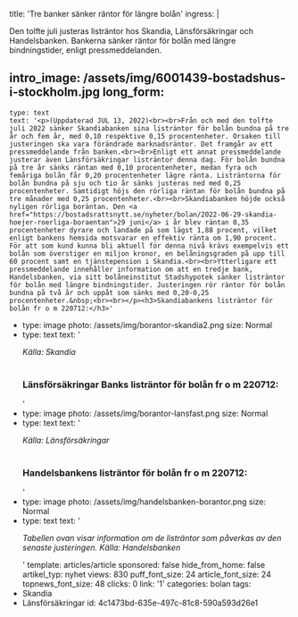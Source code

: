 title: 'Tre banker sänker räntor för längre bolån'
ingress: |
  <p>Den tolfte juli justeras listräntor hos Skandia, Länsförsäkringar och Handelsbanken. Bankerna sänker räntor för bolån med längre bindningstider, enligt pressmeddelanden.
  </p>
  
intro_image: /assets/img/6001439-bostadshus-i-stockholm.jpg
long_form:
  -
    type: text
    text: '<p>(Uppdaterad JUL 13, 2022)<br><br>Från och med den tolfte juli 2022 sänker Skandiabanken sina listräntor för bolån bundna på tre år och fem år, med 0,10 respektive 0,15 procentenheter. Orsaken till justeringen ska vara förändrade marknadsräntor. Det framgår av ett pressmeddelande från banken.<br><br>Enligt ett annat pressmeddelande justerar även Länsförsäkringar listräntor denna dag. För bolån bundna på tre år sänks räntan med 0,10 procentenheter, medan fyra och femåriga bolån får 0,20 procentenheter lägre ränta. Listräntorna för bolån bundna på sju och tio år sänks justeras ned med 0,25 procentenheter. Samtidigt höjs den rörliga räntan för bolån bundna på tre månader med 0,25 procentenheter.<br><br>Skandiabanken höjde också nyligen rörliga boräntan. Den <a href="https://bostadsrattsnytt.se/nyheter/bolan/2022-06-29-skandia-hoejer-roerliga-boraentan">29 juni</a> i år blev räntan 0,35 procentenheter dyrare och landade på som lägst 1,88 procent, vilket enligt bankens hemsida motsvarar en effektiv ränta om 1,90 procent. För att som kund kunna bli aktuell för denna nivå krävs exempelvis ett bolån som överstiger en miljon kronor, en belåningsgraden på upp till 60 procent samt en tjänstepension i Skandia.<br><br>Ytterligare ett pressmeddelande innehåller information om att en tredje bank, Handelsbanken, via sitt bolåneinstitut Stadshypotek sänker listräntor för bolån med längre bindningstider. Justeringen rör räntor för bolån bundna på två år och uppåt som sänks med 0,20-0,25 procentenheter.&nbsp;<br><br></p><h3>Skandiabankens listräntor för bolån fr o m 220712:</h3>'
  -
    type: image
    photo: /assets/img/borantor-skandia2.png
    size: Normal
  -
    type: text
    text: '<p><i>Källa: Skandia<br><br></i></p><h3>Länsförsäkringar Banks listräntor för bolån fr o m 220712:</h3>'
  -
    type: image
    photo: /assets/img/borantor-lansfast.png
    size: Normal
  -
    type: text
    text: '<p><i>Källa: Länsförsäkringar<br><br></i></p><h3>Handelsbankens listräntor för bolån fr o m 220712:</h3>'
  -
    type: image
    photo: /assets/img/handelsbanken-borantor.png
    size: Normal
  -
    type: text
    text: '<p><i>Tabellen ovan visar information om de listräntor som påverkas av den senaste justeringen. Källa: Handelsbanken</i></p>'
template: articles/article
sponsored: false
hide_from_home: false
artikel_typ: nyhet
views: 830
puff_font_size: 24
article_font_size: 24
topnews_font_size: 48
clicks: 0
link: '1'
categories: bolan
tags:
  - Skandia
  - Länsförsäkringar
id: 4c1473bd-635e-497c-81c8-590a593d26e1
